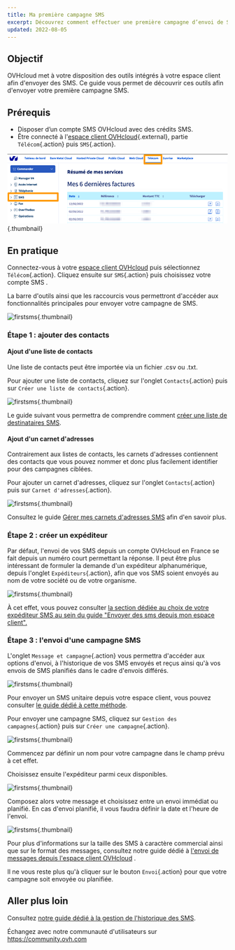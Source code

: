 ```yaml
---
title: Ma première campagne SMS
excerpt: Découvrez comment effectuer une première campagne d’envoi de SMS
updated: 2022-08-05
---
```


## Objectif

OVHcloud met à votre disposition des outils intégrés à votre espace client afin d'envoyer des SMS. Ce guide vous permet de découvrir ces outils afin d'envoyer votre première campagne SMS.

## Prérequis

- Disposer d’un compte SMS OVHcloud avec des crédits SMS.
- Être connecté à l'[espace client OVHcloud](https://www.ovh.com/auth?onsuccess=https%3A%2F%2Fwww.ovhtelecom.fr%2Fmanager&ovhSubsidiary=fr){.external}, partie `Télécom`{.action} puis `SMS`{.action}.

![espace client Telecom SMS](/pages/assets/screens/control_panel/product-selection/telecom/tpl-telecom-03-fr-sms.png){.thumbnail}

## En pratique

Connectez-vous à votre [espace client OVHcloud](https://www.ovh.com/auth/?action=gotomanager&from=https://www.ovh.com/fr/&ovhSubsidiary=fr) puis sélectionnez `Télécom`{.action}. Cliquez ensuite sur `SMS`{.action} puis choisissez votre compte SMS .

La barre d'outils ainsi que les raccourcis vous permettront d'accéder aux fonctionnalités principales pour envoyer votre campagne de SMS.

![firstsms](images/firstsms01.png){.thumbnail}

### Étape 1 : ajouter des contacts

#### Ajout d'une liste de contacts

Une liste de contacts peut être importée via un fichier .csv ou .txt.

Pour ajouter une liste de contacts, cliquez sur l'onglet `Contacts`{.action} puis sur `Créer une liste de contacts`{.action}. 

![firstsms](images/firstsms03.png){.thumbnail}

Le guide suivant vous permettra de comprendre comment [créer une liste de destinataires SMS](/pages/web_cloud/messaging/sms/liste_de_destinataire_sms).

#### Ajout d'un carnet d'adresses

Contrairement aux listes de contacts, les carnets d'adresses contiennent des contacts que vous pouvez nommer et donc plus facilement identifier pour des campagnes ciblées.

Pour ajouter un carnet d'adresses, cliquez sur l'onglet `Contacts`{.action} puis sur `Carnet d'adresses`{.action}.

![firstsms](images/firstsms04.png){.thumbnail}

Consultez le guide [Gérer mes carnets d'adresses SMS](/pages/web_cloud/messaging/sms/gerer_mes_carnets_dadresses_sms) afin d'en savoir plus.

### Étape 2 : créer un expéditeur

Par défaut, l'envoi de vos SMS depuis un compte OVHcloud en France se fait depuis un numéro court permettant la réponse. Il peut être plus intéressant de formuler la demande d'un expéditeur alphanumérique, depuis l'onglet `Expéditeurs`{.action}, afin que vos SMS soient envoyés au nom de votre société ou de votre organisme.

![firstsms](images/firstsms05.png){.thumbnail}

À cet effet, vous pouvez consulter [la section dédiée au choix de votre expéditeur SMS au sein du guide "Envoyer des sms depuis mon espace client".](/pages/web_cloud/messaging/sms/envoyer_des_sms_depuis_mon_espace_client#etape-3-choisir-votre-expediteur-sms)

### Étape 3 : l'envoi d'une campagne SMS

L'onglet `Message et campagne`{.action} vous permettra d'accéder aux options d'envoi, à l'historique de vos SMS envoyés et reçus ainsi qu'à vos envois de SMS planifiés dans le cadre d'envois différés.

![firstsms](images/firstsms02.png){.thumbnail}

Pour envoyer un SMS unitaire depuis votre espace client, vous pouvez consulter [le guide dédié à cette méthode](/pages/web_cloud/messaging/sms/envoyer_des_sms_depuis_mon_espace_client).

Pour envoyer une campagne SMS, cliquez sur `Gestion des campagnes`{.action} puis sur `Créer une campagne`{.action}.

![firstsms](images/firstsms06.png){.thumbnail}

Commencez par définir un nom pour votre campagne dans le champ prévu à cet effet.

Choisissez ensuite l'expéditeur parmi ceux disponibles.

![firstsms](images/firstsms07.png){.thumbnail}

Composez alors votre message et choisissez entre un envoi immédiat ou planifié. En cas d'envoi planifié, il vous faudra définir la date et l'heure de l'envoi.

![firstsms](images/firstsms08.png){.thumbnail}

Pour plus d'informations sur la taille des SMS à caractère commercial ainsi que sur le format des messages, consultez notre guide dédié à [l'envoi de messages depuis l'espace client OVHcloud](/pages/web_cloud/messaging/sms/envoyer_des_sms_depuis_mon_espace_client#taille-des-sms-a-caractere-commercial) .

Il ne vous reste plus qu'à cliquer sur le bouton `Envoi`{.action} pour que votre campagne soit envoyée ou planifiée.

## Aller plus loin

Consultez [notre guide dédié à la gestion de l'historique des SMS](/pages/web_cloud/messaging/sms/gerer_l_historique_des_sms).

Échangez avec notre communauté d'utilisateurs sur <https://community.ovh.com>

